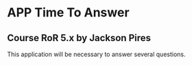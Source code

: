 # APP Time To Answer 

## Course RoR 5.x by Jackson Pires

This application will be necessary to answer several questions.
